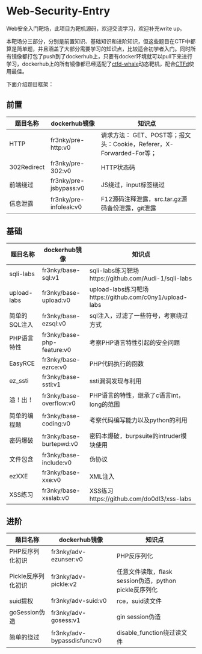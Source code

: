 # Web-Security-Entry

Web安全入门靶场，此项目为靶机源码，欢迎交流学习，欢迎补充write up。

本靶场分三部分，分别是前置知识、基础知识和进阶知识，但这些题目在CTF中都算是简单题，并且涵盖了大部分需要学习的知识点，比较适合初学者入门。同时所有镜像都打包了push到了dockerhub上，只要有docker环境就可以pull下来进行学习，dockerhub上的所有镜像都已经适配了[ctfd-whale](https://github.com/FrenkyOHOHOH/ctfd-whale)动态靶机，配合[CTFd](https://github.com/FrenkyOHOHOH/CTFd-fr3nky)使用最佳。

下面介绍题目框架：

## 前置

| 题目名称    | dockerhub镜像          | 知识点                                                       |
| ----------- | ---------------------- | ------------------------------------------------------------ |
| HTTP        | fr3nky/pre-http:v0     | 请求方法： GET、POST等；报文头：Cookie，Referer，X-Forwarded-For等； |
| 302Redirect | fr3nky/pre-302:v0      | HTTP状态码                                                   |
| 前端绕过    | fr3nky/pre-jsbypass:v0 | JS绕过，input标签绕过                                        |
| 信息泄露    | fr3nky/pre-infoleak:v0 | F12源码注释泄露，src.tar.gz源码备份泄露，git泄露             |

## 基础

| 题目名称      | dockerhub镜像              | 知识点                                                  |
| ------------- | -------------------------- | ------------------------------------------------------- |
| sqli-labs     | fr3nky/base-sql:v1         | sqli-labs练习靶场https://github.com/Audi-1/sqli-labs    |
| upload-labs   | fr3nky/base-upload:v0      | upload-labs练习靶场https://github.com/c0ny1/upload-labs |
| 简单的SQL注入 | fr3nky/base-ezsql:v0       | sql注入，过滤了一些符号，考察绕过方式                   |
| PHP语言特性   | fr3nky/base-php-feature:v0 | 考察PHP语言特性引起的安全问题                           |
| EasyRCE       | fr3nky/base-ezrce:v0       | PHP代码执行的函数                                       |
| ez_ssti       | fr3nky/base-ssti:v1        | ssti漏洞发现与利用                                      |
| 溢！出！      | fr3nky/base-overflow:v0    | PHP语言的特性，继承了c语言int，long的范围               |
| 简单的编程题  | fr3nky/base-coding:v0      | 考察代码编写能力以及python的利用                        |
| 密码爆破      | fr3nky/base-burtepwd:v0    | 密码本爆破，burpsuite的intruder模块使用                 |
| 文件包含      | fr3nky/base-include:v0     | 伪协议                                                  |
| ezXXE         | fr3nky/base-xxe:v0         | XML注入                                                 |
| XSS练习       | fr3nky/base-xsslab:v0      | XSS练习https://github.com/do0dl3/xss-labs               |

## 进阶

| 题目名称           | dockerhub镜像               | 知识点                                                 |
| ------------------ | --------------------------- | ------------------------------------------------------ |
| PHP反序列化初识    | fr3nky/adv-ezunser:v0       | PHP反序列化                                            |
| Pickle反序列化初识 | fr3nky/adv-pickle:v2        | 任意文件读取，flask session伪造，python pickle反序列化 |
| suid提权           | fr3nky/adv-suid:v0          | rce，suid读文件                                        |
| goSession伪造      | fr3nky/adv-gosess:v1        | gin session伪造                                        |
| 简单的绕过         | fr3nky/adv-bypassdisfunc:v0 | disable_function绕过读文件                             |



